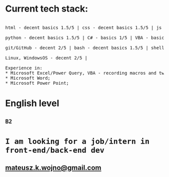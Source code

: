 # Current tech stack:
<pre> 
html - decent basics 1.5/5 | css - decent basics 1.5/5 | js - in progress | 

python - decent basics 1.5/5 | C# - basics 1/5 | VBA - basics 1/5 |

git/GitHub - decent 2/5 | bash - decent basics 1.5/5 | shell scripting - decent basics 1.5/5 | 

Linux, WindowsOS - decent 2/5 |

Experience in:
* Microsoft Excel/Power Query, VBA - recording macros and tweaking them;
* Microsoft Word;
* Microsoft Power Point;
</pre>

# English level
## `B2`

# `I am looking for a job/intern in front-end/back-end dev`
## mateusz.k.wojno@gmail.com

